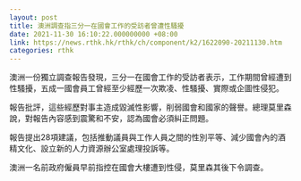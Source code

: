 ```yaml
---
layout: post
title: 澳洲調查指三分一在國會工作的受訪者曾遭性騷擾
date: 2021-11-30 16:10:22.000000000 +08:00
link: https://news.rthk.hk/rthk/ch/component/k2/1622090-20211130.htm
categories: rthk
---
```


澳洲一份獨立調查報告發現，三分一在國會工作的受訪者表示，工作期間曾經遭到性騷擾，五成一國會員工曾經至少經歷一次欺凌、性騷擾、實際或企圖性侵犯。

報告批評，這些經歷對事主造成毀滅性影響，削弱國會和國家的聲譽。總理莫里森說，對報告內容感到震驚和不安，認為國會必須糾正問題。 

報告提出28項建議，包括推動議員與工作人員之間的性別平等、減少國會內的酒精文化、設立新的人力資源辦公室處理投訴等。

澳洲一名前政府僱員早前指控在國會大樓遭到性侵，莫里森其後下令調查。
